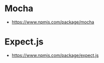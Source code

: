# Mocha
- https://www.npmjs.com/package/mocha

# Expect.js
- https://www.npmjs.com/package/expect.js
